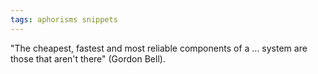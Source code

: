 ```yaml
---
tags: aphorisms snippets
---
```


"The cheapest, fastest and most reliable components of a ... system are those that aren't there" (Gordon Bell).
